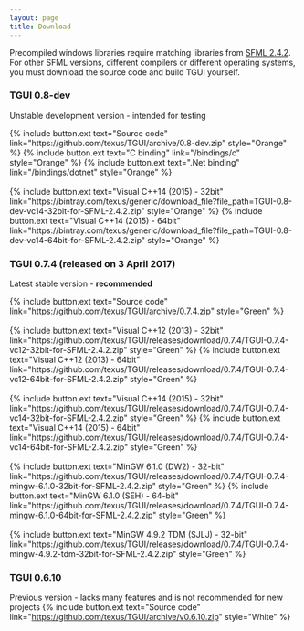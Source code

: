 ```yaml
---
layout: page
title: Download
---
```


Precompiled windows libraries require matching libraries from <a href="http://www.sfml-dev.org/download/sfml/2.4.2/">SFML 2.4.2</a>. For other SFML versions, different compilers or different operating systems, you must download the source code and build TGUI yourself.

### TGUI 0.8-dev
Unstable development version - intended for testing
<p>
  {% include button.ext text="Source code" link="https://github.com/texus/TGUI/archive/0.8-dev.zip" style="Orange" %}
  {% include button.ext text="C binding" link="/bindings/c" style="Orange" %}
  {% include button.ext text=".Net binding" link="/bindings/dotnet" style="Orange" %}<br><br>
  {% include button.ext text="Visual C++14 (2015) - 32bit" link="https://bintray.com/texus/generic/download_file?file_path=TGUI-0.8-dev-vc14-32bit-for-SFML-2.4.2.zip" style="Orange" %}
  {% include button.ext text="Visual C++14 (2015) - 64bit" link="https://bintray.com/texus/generic/download_file?file_path=TGUI-0.8-dev-vc14-64bit-for-SFML-2.4.2.zip" style="Orange" %}
</p>

### TGUI 0.7.4 <span class="ChangelogDate">(released on 3 April 2017)</span>
Latest stable version - <b>recommended</b>
<p>
  {% include button.ext text="Source code" link="https://github.com/texus/TGUI/archive/0.7.4.zip" style="Green" %}<br><br>
  {% include button.ext text="Visual C++12 (2013) - 32bit" link="https://github.com/texus/TGUI/releases/download/0.7.4/TGUI-0.7.4-vc12-32bit-for-SFML-2.4.2.zip" style="Green" %}
  {% include button.ext text="Visual C++12 (2013) - 64bit" link="https://github.com/texus/TGUI/releases/download/0.7.4/TGUI-0.7.4-vc12-64bit-for-SFML-2.4.2.zip" style="Green" %}<br><br>
  {% include button.ext text="Visual C++14 (2015) - 32bit" link="https://github.com/texus/TGUI/releases/download/0.7.4/TGUI-0.7.4-vc14-32bit-for-SFML-2.4.2.zip" style="Green" %}
  {% include button.ext text="Visual C++14 (2015) - 64bit" link="https://github.com/texus/TGUI/releases/download/0.7.4/TGUI-0.7.4-vc14-64bit-for-SFML-2.4.2.zip" style="Green" %}<br><br>
  {% include button.ext text="MinGW 6.1.0 (DW2) - 32-bit" link="https://github.com/texus/TGUI/releases/download/0.7.4/TGUI-0.7.4-mingw-6.1.0-32bit-for-SFML-2.4.2.zip" style="Green" %}
  {% include button.ext text="MinGW 6.1.0 (SEH) - 64-bit" link="https://github.com/texus/TGUI/releases/download/0.7.4/TGUI-0.7.4-mingw-6.1.0-64bit-for-SFML-2.4.2.zip" style="Green" %}<br><br>
  {% include button.ext text="MinGW 4.9.2 TDM (SJLJ) - 32-bit" link="https://github.com/texus/TGUI/releases/download/0.7.4/TGUI-0.7.4-mingw-4.9.2-tdm-32bit-for-SFML-2.4.2.zip" style="Green" %}
</p>

### TGUI 0.6.10
Previous version - lacks many features and is not recommended for new projects
{% include button.ext text="Source code" link="https://github.com/texus/TGUI/archive/v0.6.10.zip" style="White" %}
